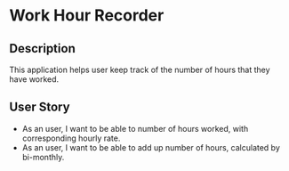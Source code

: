 # Work Hour Recorder

## Description
This application helps user keep track of the number of hours that they have worked.

## User Story
- As an user, I want to be able to number of hours worked, with corresponding hourly rate.
- As an user, I want to be able to add up number of hours, calculated by bi-monthly. 
